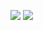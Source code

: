 ![](https://github-readme-stats.vercel.app/api?username=AkiraMiyakoda&count_private=true&show_icons=true&include_all_commits=true&show=prs_merged) ![](https://github-readme-stats.vercel.app/api/top-langs/?username=AkiraMiyakoda&layout=compact&langs_count=10&hide=cmake,meson)  

<!--
**AkiraMiyakoda/AkiraMiyakoda** is a ✨ _special_ ✨ repository because its `README.md` (this file) appears on your GitHub profile.

Here are some ideas to get you started:

- 🔭 I’m currently working on ...
- 🌱 I’m currently learning ...
- 👯 I’m looking to collaborate on ...
- 🤔 I’m looking for help with ...
- 💬 Ask me about ...
- 📫 How to reach me: ...
- 😄 Pronouns: ...
- ⚡ Fun fact: ...
-->
